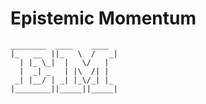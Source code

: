 # Epistemic Momentum

```
________  ____    ____
|_   __  ||_   \  /   _|
  | |_ \_|  |   \/   |
  |  _| _   | |\  /| |
 _| |__/ | _| |_\/_| |_
|________||_____||_____|

```
